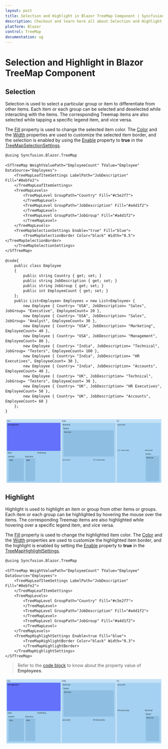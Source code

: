```yaml
---
layout: post
title: Selection and Highlight in Blazor TreeMap Component | Syncfusion
description: Checkout and learn here all about Selection and Highlight in Syncfusion Blazor TreeMap component and more.
platform: Blazor
control: TreeMap
documentation: ug
---
```


# Selection and Highlight in Blazor TreeMap Component

## Selection

Selection is used to select a particular group or item to differentiate from other items. Each item or each group can be selected and deselected while interacting with the items. The corresponding Treemap items are also selected while tapping a specific legend item, and vice versa.

The [Fill](https://help.syncfusion.com/cr/blazor/Syncfusion.Blazor.TreeMap.TreeMapSelectionSettings.html#Syncfusion_Blazor_TreeMap_TreeMapSelectionSettings_Fill) property is used to change the selected item color. The [Color](https://help.syncfusion.com/cr/aspnetcore-blazor/Syncfusion.Blazor.TreeMap.TreeMapSelectionBorder.html) and the [Width](https://help.syncfusion.com/cr/aspnetcore-blazor/Syncfusion.Blazor.TreeMap.TreeMapSelectionBorder.html) properties are used to customize the selected item border, and the selection is enabled by using the [Enable](https://help.syncfusion.com/cr/blazor/Syncfusion.Blazor.TreeMap.TreeMapSelectionSettings.html#Syncfusion_Blazor_TreeMap_TreeMapSelectionSettings_Enable) property  to **true** in the [TreeMapSelectionSettings](https://help.syncfusion.com/cr/aspnetcore-blazor/Syncfusion.Blazor.TreeMap.TreeMapSelectionSettings.html).

```cshtml
@using Syncfusion.Blazor.TreeMap

<SfTreeMap WeightValuePath="EmployeeCount" TValue="Employee" DataSource="Employees">
    <TreeMapLeafItemSettings LabelPath="JobDescription" Fill="#8ebfe2">
    </TreeMapLeafItemSettings>
    <TreeMapLevels>
        <TreeMapLevel GroupPath="Country" Fill="#c5e2f7">
        </TreeMapLevel>
        <TreeMapLevel GroupPath="JobDescription" Fill="#a4d1f2">
        </TreeMapLevel>
        <TreeMapLevel GroupPath="JobGroup" Fill="#a4d1f2">
        </TreeMapLevel>
    </TreeMapLevels>
    <TreeMapSelectionSettings Enable="true" Fill="blue">
        <TreeMapSelectionBorder Color="black" Width="0.5"></TreeMapSelectionBorder>
    </TreeMapSelectionSettings>
</SfTreeMap>

@code{
    public class Employee
    {
        public string Country { get; set; }
        public string JobDescription { get; set; }
        public string JobGroup { get; set; }
        public int EmployeeCount { get; set; }
    };
    public List<Employee> Employees = new List<Employee> {
        new Employee { Country= "USA", JobDescription= "Sales", JobGroup= "Executive", EmployeeCount= 20 },
        new Employee { Country= "USA", JobDescription= "Sales", JobGroup= "Analyst", EmployeeCount= 30 },
        new Employee { Country= "USA", JobDescription= "Marketing", EmployeeCount= 40 },
        new Employee { Country= "USA", JobDescription= "Management", EmployeeCount= 80 },
        new Employee { Country= "India", JobDescription= "Technical", JobGroup= "Testers", EmployeeCount= 100 },
        new Employee { Country= "India", JobDescription= "HR Executives", EmployeeCount= 30 },
        new Employee { Country= "India", JobDescription= "Accounts", EmployeeCount= 40 },
        new Employee { Country= "UK", JobDescription= "Technical", JobGroup= "Testers", EmployeeCount= 30 },
        new Employee { Country= "UK", JobDescription= "HR Executives", EmployeeCount= 50 },
        new Employee { Country= "UK", JobDescription= "Accounts", EmployeeCount= 60 }
    };
}
```

![TreeMap item with selection option](images/HighlightandSelection/Selection.png)

## Highlight

Highlight is used to highlight an item or group from other items or groups. Each item or each group can be highlighted by hovering the mouse over the items. The corresponding Treemap items are also highlighted while hovering over a specific legend item, and vice versa.

The [Fill](https://help.syncfusion.com/cr/blazor/Syncfusion.Blazor.TreeMap.TreeMapHighlightSettings.html#Syncfusion_Blazor_TreeMap_TreeMapHighlightSettings_Fill) property is used to change the highlighted item color. The [Color](https://help.syncfusion.com/cr/blazor/Syncfusion.Blazor.TreeMap.TreeMapHighlightBorder.html#Syncfusion_Blazor_TreeMap_TreeMapHighlightBorder__ctor) and the [Width](https://help.syncfusion.com/cr/blazor/Syncfusion.Blazor.TreeMap.TreeMapHighlightBorder.html#Syncfusion_Blazor_TreeMap_TreeMapHighlightBorder__ctor) properties are used to customize the highlighted item border, and the highlight is enabled by setting the [Enable](https://help.syncfusion.com/cr/blazor/Syncfusion.Blazor.TreeMap.TreeMapHighlightSettings.html#Syncfusion_Blazor_TreeMap_TreeMapHighlightSettings_Enable) property to **true** in the [TreeMapHighlightSettings](https://help.syncfusion.com/cr/aspnetcore-blazor/Syncfusion.Blazor.TreeMap.TreeMapHighlightSettings.html).

```cshtml
@using Syncfusion.Blazor.TreeMap

<SfTreeMap WeightValuePath="EmployeeCount" TValue="Employee" DataSource="Employees">
    <TreeMapLeafItemSettings LabelPath="JobDescription" Fill="#8ebfe2">
    </TreeMapLeafItemSettings>
    <TreeMapLevels>
        <TreeMapLevel GroupPath="Country" Fill="#c5e2f7">
        </TreeMapLevel>
        <TreeMapLevel GroupPath="JobDescription" Fill="#a4d1f2">
        </TreeMapLevel>
        <TreeMapLevel GroupPath="JobGroup" Fill="#a4d1f2">
        </TreeMapLevel>
    </TreeMapLevels>
    <TreeMapHighlightSettings Enable=true Fill="blue">
        <TreeMapHighlightBorder Color="black" Width="0.3">
        </TreeMapHighlightBorder>
    </TreeMapHighlightSettings>
</SfTreeMap>
```

> Refer to the [code block](#selection) to know about the property value of **Employees**.

![TreeMap item with highlight option](images/HighlightandSelection/Highlight.png)
